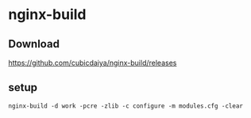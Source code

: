 # nginx-build

## Download

https://github.com/cubicdaiya/nginx-build/releases


## setup

```
nginx-build -d work -pcre -zlib -c configure -m modules.cfg -clear
```
